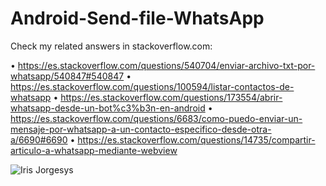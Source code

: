 # Android-Send-file-WhatsApp


Check my related answers in stackoverflow.com:


• https://es.stackoverflow.com/questions/540704/enviar-archivo-txt-por-whatsapp/540847#540847
• https://es.stackoverflow.com/questions/100594/listar-contactos-de-whatsapp
• https://es.stackoverflow.com/questions/173554/abrir-whatsapp-desde-un-bot%c3%b3n-en-android
• https://es.stackoverflow.com/questions/6683/como-puedo-enviar-un-mensaje-por-whatsapp-a-un-contacto-especifico-desde-otra-a/6690#6690
• https://es.stackoverflow.com/questions/14735/compartir-articulo-a-whatsapp-mediante-webview

![Iris Jorgesys](https://user-images.githubusercontent.com/6410761/173886111-7cdb502d-91a7-46b6-8fdd-c906b277262f.png)
